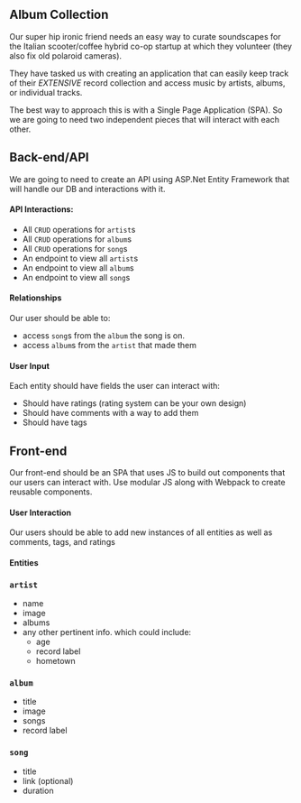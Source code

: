 ## Album Collection

Our super hip ironic friend needs an easy way to curate soundscapes for the Italian scooter/coffee hybrid co-op startup at which they volunteer (they also fix old polaroid cameras).

They have tasked us with creating an application that can easily keep track of their _EXTENSIVE_ record collection and access music by artists, albums, or individual tracks.

The best way to approach this is with a Single Page Application (SPA). So we are going to need two independent pieces that will interact with each other.

## Back-end/API

We are going to need to create an API using ASP.Net Entity Framework that will handle our DB and interactions with it.

#### API Interactions:

- All `CRUD` operations for `artist`s
- All `CRUD` operations for `album`s
- All `CRUD` operations for `song`s
- An endpoint to view all `artist`s
- An endpoint to view all `album`s
- An endpoint to view all `song`s

#### Relationships

Our user should be able to:

- access `song`s from the `album` the song is on.
- access `album`s from the `artist` that made them

#### User Input

Each entity should have fields the user can interact with:

- Should have ratings (rating system can be your own design)
- Should have comments with a way to add them
- Should have tags

## Front-end

Our front-end should be an SPA that uses JS to build out components that our users can interact with. Use modular JS along with Webpack to create reusable components.

#### User Interaction

Our users should be able to add new instances of all entities as well as comments, tags, and ratings

#### Entities

### `artist`

- name
- image
- albums
- any other pertinent info. which could include:
  - age
  - record label
  - hometown

### `album`

- title
- image
- songs
- record label

### `song`

- title
- link (optional)
- duration
